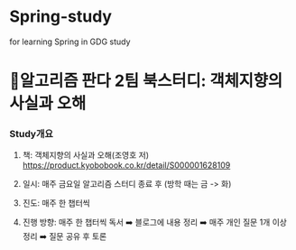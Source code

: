 # Spring-study
for  learning Spring in GDG study

# 🐼알고리즘 판다 2팀 북스터디: 객체지향의 사실과 오해

### Study개요

1. 책: 객체지향의 사실과 오해(조영호 저) <br>
<https://product.kyobobook.co.kr/detail/S000001628109>

2. 일시: 매주 금요일 알고리즘 스터디 종료 후 (방학 때는 금 -> 화)
3. 진도: 매주 한 챕터씩
4. 진행 방향: 매주 한 챕터씩 독서 ➡️ 블로그에 내용 정리 ➡️ 매주 개인 질문 1개 이상 정리 ➡️ 질문 공유 후 토론

<br>
